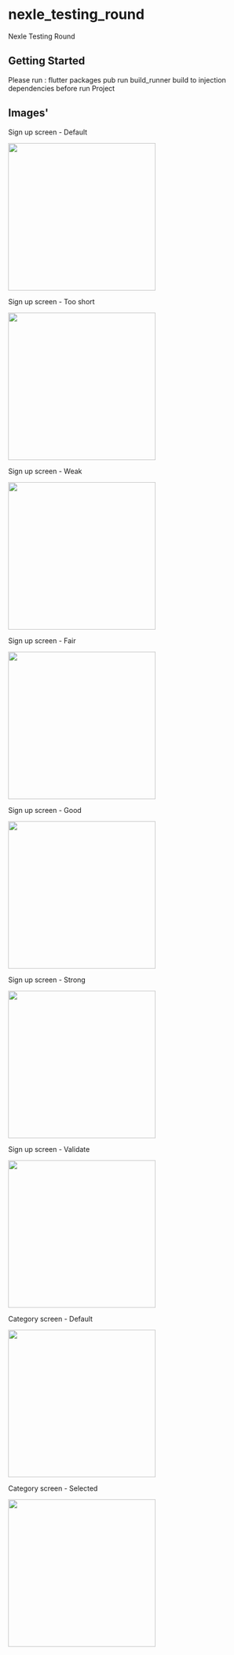 # nexle_testing_round

Nexle Testing Round

## Getting Started
Please run : flutter packages pub run build_runner build
to injection dependencies before run Project

## Images'
<p>Sign up screen - Default</p>
<img src="Sing-up_screen_default.jpg" width="300">

<p>Sign up screen - Too short</p>
<img src="sign-up_screen_too_short.jpg" width="300">

<p>Sign up screen - Weak</p>
<img src="sign-up_screen_weak.jpg" width="300">

<p>Sign up screen - Fair</p>
<img src="sign-up_screen_fair.jpg" width="300">

<p>Sign up screen - Good</p>
<img src="sign-up_screen_good.jpg" width="300">

<p>Sign up screen - Strong</p>
<img src="sign-up_screen_strong.jpg" width="300">

<p>Sign up screen - Validate</p>
<img src="sign-up_screen_validate.jpg" width="300">

<p>Category screen - Default</p>
<img src="category_screen_default.jpg" width="300">

<p>Category screen - Selected</p>
<img src="category_screen_selected.jpg" width="300">

